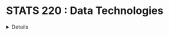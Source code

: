 # STATS 220 : Data Technologies

<details>

## Course Prescription

- Explores the processes of data acquisition, data storage and data processing using current computer technologies. Students will gain experience with and understanding of the processes of data acquisition, storage, retrieval, manipulation, and management. Students will also gain experience with and understanding of the computer technologies that perform these processes.

## Course Overview

- This course introduces R programming to handle a wide variety of data science challenges, from importing, wrangling, visualising data, to reproducible reporting, for effective data-driven decision making. Students will gain an understanding of tidy data principles, grammar of data manipulation, and grammar of graphics, using a set of data-oriented tools. Students will also learn to solve data-analytical problems in both business and research environments.

## Course Requirements

- Prerequisite: 15 points at Stage I in Computer Science or Statistics

## How to pass the courese?

- The 5 best ways to pass the courese

1. Attend **_all lectures_**!
2. Complete a weekly **_lab_** and **_quiz_**!
3. Do not leave **_assignment_** untill last minute!
4. Make a lecture **_note_** and make **_a pdf file_** when you finished the **_lab_**!
5. Post the question in **_ED discussion_** if you are concerned the problem!

## Feel free to share this to your friends!

- [STATS 220 repository](https://github.com/jhwa426/STATS-220)

</details>
